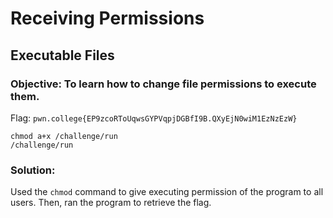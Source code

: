 # Receiving Permissions
## Executable Files

### Objective: To learn how to change file permissions to execute them.

Flag: `pwn.college{EP9zcoRToUqwsGYPVqpjDGBfI9B.QXyEjN0wiM1EzNzEzW}`

```
chmod a+x /challenge/run
/challenge/run
```

### Solution:

Used the `chmod` command to give executing permission of the program to all users. Then, ran the program to retrieve the flag.



